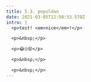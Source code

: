 ```yaml
---
title: 5.3. popoldan
date: 2021-03-05T12:50:53.578Z
intro: |
  <p>test! <em>nice</em>!</p>

  <p>&nbsp;</p>

  <p>😂🙄😵</p>

  <p>&nbsp;</p>

  <p>&nbsp;</p>
---
```

